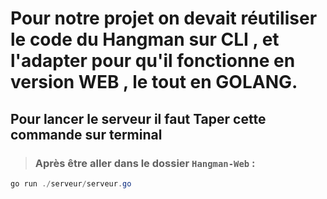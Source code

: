 # Pour notre projet on devait réutiliser le code du Hangman sur CLI , et l'adapter pour qu'il fonctionne en version WEB , le tout en GOLANG.

## Pour lancer le serveur il faut Taper cette commande sur terminal


>### Après être aller dans le dossier ```Hangman-Web``` :

```powershell
go run ./serveur/serveur.go
 